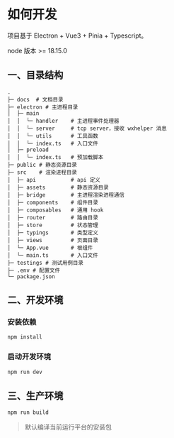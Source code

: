 # 如何开发

项目基于 Electron + Vue3 + Pinia + Typescript。

node 版本 >= 18.15.0

## 一、目录结构

```
.
├─ docs  # 文档目录
├─ electron # 主进程目录
│  ├─ main 
│  │  └─ handler    # 主进程事件处理器
│  │  └─ server     # tcp server，接收 wxhelper 消息
│  │  └─ utils      # 工具函数
│  │  └─ index.ts   # 入口文件
│  ├─ preload
│  │  └─ index.ts   # 预加载脚本
├─ public # 静态资源目录
├─ src    # 渲染进程目录
│  ├─ api           # api 定义
│  ├─ assets        # 静态资源目录
│  ├─ bridge        # 主进程渲染进程通信
│  ├─ components    # 组件目录
│  ├─ composables   # 通用 hook
│  ├─ router        # 路由目录
│  ├─ store         # 状态管理
│  ├─ typings       # 类型定义
│  ├─ views         # 页面目录
│  └─ App.vue       # 根组件
│  └─ main.ts       # 入口文件
├─ testings # 测试用例目录
├─ .env # 配置文件
└─ package.json
```

## 二、开发环境

### 安装依赖

```bash
npm install
```
### 启动开发环境

```bash
npm run dev
```

## 三、生产环境

```bash
npm run build
```

> 默认编译当前运行平台的安装包
